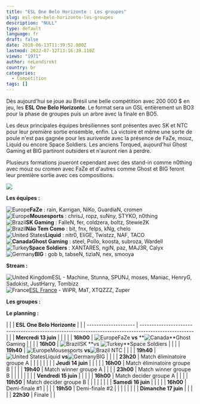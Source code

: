 ```yaml
---
title: "ESL One Belo Horizonte : Les groupes"
slug: esl-one-belo-horizonte-les-groupes
description: "NULL"
type: default
language: fr
draft: false
date: 2018-06-13T11:39:52.000Z
lastmod: 2022-07-12T13:16:39.110Z
views: "1971"
author: neLendirekt
country: br
categories:
  - Compétition
tags: []
---
```

Dès aujourd'hui se joue au Brésil une belle compétition avec 200 000 $‌ en jeu, les **ESL One Belo Horizonte**. Le format sera un GSL entièrement un BO3 pour la phase de groupes puis un arbre avec la finale en BO5\. 

Les deux principales équipes brésiliennes sont présentes avec SK et NTC pour leur première sortie ensemble, enfin. La victoire et même une sorte de poule n'est pas gagnée pour les auriverde avec la présence de FaZe, mouz, Liquid ou encore Space Soldiers. Les anciens Torqued, aujourd'hui Ghost Gaming et BIG partiront outsiders et n'auront rien à perdre. 

Plusieurs formations joueront cependant avec des stand-in comme n0thing avec mouz ou cromen avec FaZe et d'autres comme Ghost et BIG feront leur première sortie avec ces compositions.

![](/images/articles/5ad24faf9b22c/images/SZ8uSJ04D7V4pjtM14iCPHjawJof8lfW3nRt4uBE.jpeg)

**Les équipes :**

![Europe](/images/countries/eu.svg)**⁠FaZe** : rain, Karrigan, NiKo, GuardiaN, cromen  
![Europe](/images/countries/eu.svg)⁠**Mousesports** : chrisJ, ropz, suNny, STYKO⁠, n0thing  
![Brazil](/images/countries/br.svg)⁠**SK Gaming** : FalleN, fer, coldzera, boltz⁠, Stewie2K  
![Brazil](/images/countries/br.svg)⁠**Não Tem Como** : bit, fnx, felps, kNg, chelo  
![United States](/images/countries/us.svg)⁠**Liquid** : nitr0, EliGE, Twistzz, NAF, TACO  
**![Canada](/images/countries/ca.svg)⁠Ghost Gaming** : steel, Pollo, koosta, subroza, Wardell  
![Turkey](/images/countries/tr.svg)**⁠Space Soldiers** : XANTARES, ngiN, paz, MAJ3R, Calyx  
![Germany](/images/countries/de.svg)⁠**BIG** : gob b, tabseN, tiziaN, nex, smooya

**Stream :** 

![United Kingdom](/images/countries/gb.svg)⁠ESL - Machine, Stunna, SPUNJ, moses, Maniac, HenryG, Sadokist, JustHarry, Tombizz  
![France](/images/countries/fr.svg)⁠[ESL France](https://www.twitch.tv/esl%5Fcsgo%5Ffr) \- WiPR, MaT, XTQZZZ, Zuper 

**Les groupes :**

**Le planning :**

| |                    | **ESL One Belo Horizonte**                                                                           |  |
| -------------------- | ---------------------------------------------------------------------------------------------------- |  |
| **Mercredi 13 juin** |                                                                                                      |  |
| | **16h00**          | ![Europe](/images/countries/eu.svg)⁠FaZe **vs** **![Canada](/images/countries/ca.svg)⁠**Ghost Gaming |  |
| | **16h00**          | ![Brazil](/images/countries/br.svg)⁠SK **vs ![Turkey](/images/countries/tr.svg)⁠**Space Soldiers     |  |
| | **19h40**          | ![Europe](/images/countries/eu.svg)⁠Mousesports **vs**![Brazil](/images/countries/br.svg)⁠ NTC       |  |
| | **19h40**          | ![United States](/images/countries/us.svg)⁠Liquid **vs**![Germany](/images/countries/de.svg)⁠BIG     |  |
| | **23h20**          | Match éliminatoire groupe A                                                                          |  |
| |                    |                                                                                                      |  |
| **Jeudi 14 juin**    |                                                                                                      |  |
| | **16h00**          | Match éliminatoire groupe B                                                                          |  |
| | **19h40**          | Match winner groupe A                                                                                |  |
| | **23h00**          | Match winner groupe B                                                                                |  |
| |                    |                                                                                                      |  |
| **Vendredi 15 juin** |                                                                                                      |  |
| | **16h00**          | Match decider groupe A                                                                               |  |
| | **19h50**          | Match decider groupe B                                                                               |  |
| |                    |                                                                                                      |  |
| **Samedi 16 juin**   |                                                                                                      |  |
| | **16h00**          | Demi-finale #1                                                                                       |  |
| | **19h50**          | Demi-finale #2                                                                                       |  |
| |                    |                                                                                                      |  |
| **Dimanche 17 juin** |                                                                                                      |  |
| | **22h30**          | Finale                                                                                               |  |
